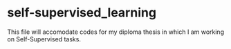 # self-supervised_learning

This file will accomodate codes for my diploma thesis in which I am working on Self-Supervised tasks.
